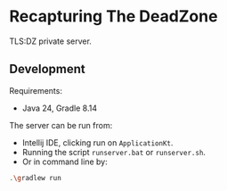 # Recapturing The DeadZone

TLS:DZ private server.

## Development

Requirements:

- Java 24, Gradle 8.14

The server can be run from:

- Intellij IDE, clicking run on `ApplicationKt`.
- Running the script `runserver.bat` or `runserver.sh`.
- Or in command line by:

```bash
.\gradlew run
```
